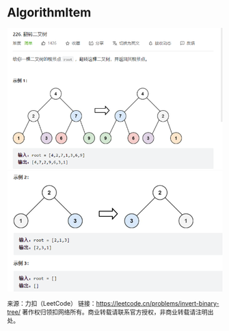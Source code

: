 # AlgorithmItem
![img.png](img.png)
![img_1.png](img_1.png)

来源：力扣（LeetCode）
链接：https://leetcode.cn/problems/invert-binary-tree/
著作权归领扣网络所有。商业转载请联系官方授权，非商业转载请注明出处。
